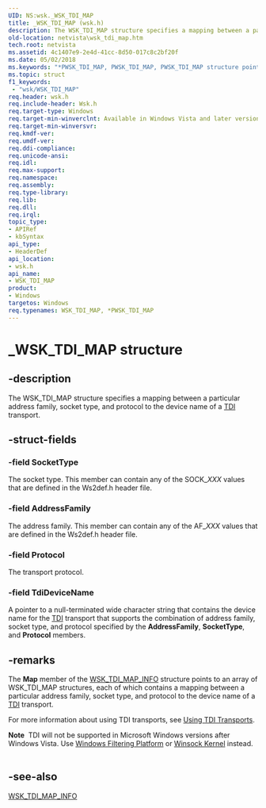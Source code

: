 ```yaml
---
UID: NS:wsk._WSK_TDI_MAP
title: _WSK_TDI_MAP (wsk.h)
description: The WSK_TDI_MAP structure specifies a mapping between a particular address family, socket type, and protocol to the device name of a TDI transport.
old-location: netvista\wsk_tdi_map.htm
tech.root: netvista
ms.assetid: 4c1407e9-2e4d-41cc-8d50-017c8c2bf20f
ms.date: 05/02/2018
ms.keywords: "*PWSK_TDI_MAP, PWSK_TDI_MAP, PWSK_TDI_MAP structure pointer [Network Drivers Starting with Windows Vista], WSK_TDI_MAP, WSK_TDI_MAP structure [Network Drivers Starting with Windows Vista], _WSK_TDI_MAP, netvista.wsk_tdi_map, wsk/PWSK_TDI_MAP, wsk/WSK_TDI_MAP, wskref_7be2eb13-c9b8-4fc8-bc00-b3d168353ed0.xml"
ms.topic: struct
f1_keywords:
 - "wsk/WSK_TDI_MAP"
req.header: wsk.h
req.include-header: Wsk.h
req.target-type: Windows
req.target-min-winverclnt: Available in Windows Vista and later versions of the Windows operating   systems.
req.target-min-winversvr: 
req.kmdf-ver: 
req.umdf-ver: 
req.ddi-compliance: 
req.unicode-ansi: 
req.idl: 
req.max-support: 
req.namespace: 
req.assembly: 
req.type-library: 
req.lib: 
req.dll: 
req.irql: 
topic_type:
- APIRef
- kbSyntax
api_type:
- HeaderDef
api_location:
- wsk.h
api_name:
- WSK_TDI_MAP
product:
- Windows
targetos: Windows
req.typenames: WSK_TDI_MAP, *PWSK_TDI_MAP
---
```


# _WSK_TDI_MAP structure


## -description


The WSK_TDI_MAP structure specifies a mapping between a particular address family, socket type, and
  protocol to the device name of a 
  <a href="https://docs.microsoft.com/previous-versions/windows/hardware/network/ff565094(v=vs.85)">TDI</a> transport.


## -struct-fields




### -field SocketType

The socket type. This member can contain any of the SOCK_<i>XXX</i> values that are defined in the 
     Ws2def.h header file.


### -field AddressFamily

The address family. This member can contain any of the AF_<i>XXX</i> values that are defined in the 
     Ws2def.h header file.


### -field Protocol

The transport protocol.


### -field TdiDeviceName

A pointer to a null-terminated wide character string that contains the device name for the 
     <a href="https://docs.microsoft.com/previous-versions/windows/hardware/network/ff565091(v=vs.85)">TDI</a> transport that supports the combination of
     address family, socket type, and protocol specified by the 
     <b>AddressFamily</b>, 
     <b>SocketType</b>, and 
     <b>Protocol</b> members.


## -remarks



The 
    <b>Map</b> member of the 
    <a href="https://docs.microsoft.com/windows-hardware/drivers/ddi/wsk/ns-wsk-_wsk_tdi_map_info">WSK_TDI_MAP_INFO</a> structure points to an
    array of WSK_TDI_MAP structures, each of which contains a mapping between a particular address family,
    socket type, and protocol to the device name of a 
    <a href="https://docs.microsoft.com/previous-versions/windows/hardware/network/ff565094(v=vs.85)">TDI</a> transport.

For more information about using TDI transports, see 
    <a href="https://docs.microsoft.com/windows-hardware/drivers/network/using-tdi-transports">Using TDI Transports</a>.

<div class="alert"><b>Note</b>  TDI will not be supported in Microsoft Windows versions after Windows Vista. Use 
    <a href="https://docs.microsoft.com/windows-hardware/drivers/ddi/_netvista/">Windows Filtering
    Platform</a> or 
    <a href="https://docs.microsoft.com/windows-hardware/drivers/ddi/_netvista/">Winsock Kernel</a> instead.</div>
<div> </div>



## -see-also




<a href="https://docs.microsoft.com/windows-hardware/drivers/ddi/wsk/ns-wsk-_wsk_tdi_map_info">WSK_TDI_MAP_INFO</a>
 

 

